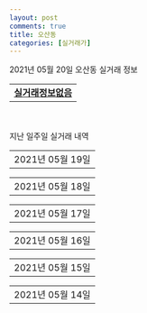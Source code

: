 ```yaml
---
layout: post
comments: true
title: 오산동
categories: [실거래가]
---
```


2021년 05월 20일 오산동 실거래 정보

<table>
  <tr>
    <td colspan="4" style="font-weight: bold;"><a href="https://search.naver.com/search.naver?query=실거래정보없음">실거래정보없음</a></td>
  </tr>
    
</table>
    
<div style="margin-top: 50px; margin-bottom: 13px">지난 일주일 실거래 내역</div>

  <table style="width: 100%; margin-bottom: 1px">
      <tr class="header">
        <td>2021년 05월 19일</td>
      </tr>
      <tr class="child" style="display: none">
        <td>
            
        <table>
          <tr>
            <td colspan="4" style="font-weight: bold;"><a href="https://search.naver.com/search.naver?query=반도유보라아이비파크3">반도유보라아이비파크3</a></td>
          </tr>

          <tr>
            <td>매매</td>
            <td>18층</td>
            <td>59.987㎡</td>
            <td>계약일 2021-04-28</td>
          </tr>
          <tr>
            <td colspan="4">61,500<br>기존최고가 61,500</td>
          </tr>
    
        </table>
        <table style="margin-top: 5px">
          <tr>
            <td colspan="4" style="font-weight: bold;"><a href="https://search.naver.com/search.naver?query=동탄역 반도유보라 아이비파크 8.0">동탄역 반도유보라 아이비파크 8.0</a></td>
          </tr>
    
          <tr>
            <td>전세</td>
            <td>21층</td>
            <td>76.1872㎡</td>
            <td>계약일 2021-03-25</td>
          </tr>
          <tr>
            <td colspan="4">40,000</td>
          </tr>
    
        </table>
        <table style="margin-top: 5px">
          <tr>
            <td colspan="4" style="font-weight: bold;"><a href="https://search.naver.com/search.naver?query=동탄역 신미주">동탄역 신미주</a></td>
          </tr>
    
          <tr>
            <td>월세</td>
            <td>8층</td>
            <td>84.896㎡</td>
            <td>계약일 2021-04-27</td>
          </tr>
          <tr>
            <td colspan="4">85 (5,000)</td>
          </tr>
    
        </table>
        <table style="margin-top: 5px">
          <tr>
            <td colspan="4" style="font-weight: bold;"><a href="https://search.naver.com/search.naver?query=동탄2 C7블록 동탄역 예미지 3차">동탄2 C7블록 동탄역 예미지 3차</a></td>
          </tr>
    
          <tr>
            <td>전매</td>
            <td>11층</td>
            <td>101.8228㎡</td>
            <td>계약일 2021-05-14</td>
          </tr>
          <tr>
            <td colspan="4">94,765</td>
          </tr>
    
          <tr>
            <td>전매</td>
            <td>29층</td>
            <td>101.8228㎡</td>
            <td>계약일 2021-05-18</td>
          </tr>
          <tr>
            <td colspan="4">89,320</td>
          </tr>
    
          <tr>
            <td>전매</td>
            <td>31층</td>
            <td>101.8228㎡</td>
            <td>계약일 2021-05-11</td>
          </tr>
          <tr>
            <td colspan="4">87,480</td>
          </tr>
    
          <tr>
            <td>전매</td>
            <td>7층</td>
            <td>101.8228㎡</td>
            <td>계약일 2021-05-18</td>
          </tr>
          <tr>
            <td colspan="4">85,710</td>
          </tr>
    
          <tr>
            <td>전매</td>
            <td>28층</td>
            <td>84.6531㎡</td>
            <td>계약일 2021-05-14</td>
          </tr>
          <tr>
            <td colspan="4">84,185</td>
          </tr>
    
          <tr>
            <td>전매</td>
            <td>30층</td>
            <td>84.6748㎡</td>
            <td>계약일 2021-05-10</td>
          </tr>
          <tr>
            <td colspan="4">78,810</td>
          </tr>
    
          <tr>
            <td>전매</td>
            <td>6층</td>
            <td>84.6748㎡</td>
            <td>계약일 2021-05-18</td>
          </tr>
          <tr>
            <td colspan="4">73,700</td>
          </tr>
    
        </table>
        <table style="margin-top: 5px">
          <tr>
            <td colspan="4" style="font-weight: bold;"><a href="https://search.naver.com/search.naver?query=동탄역 롯데캐슬 트리니티">동탄역 롯데캐슬 트리니티</a></td>
          </tr>
    
          <tr>
            <td>전매</td>
            <td>37층</td>
            <td>84.7002㎡</td>
            <td>계약일 2021-05-18</td>
          </tr>
          <tr>
            <td colspan="4">74,665</td>
          </tr>
    
        </table>
    
        </td>
      </tr>
  </table>
    
  <table style="width: 100%; margin-bottom: 1px">
      <tr class="header">
        <td>2021년 05월 18일</td>
      </tr>
      <tr class="child" style="display: none">
        <td>
            
        <table>
          <tr>
            <td colspan="4" style="font-weight: bold;"><a href="https://search.naver.com/search.naver?query=동탄2신도시 금강펜테리움 센트럴파크Ⅰ">동탄2신도시 금강펜테리움 센트럴파크Ⅰ</a></td>
          </tr>

          <tr>
            <td>매매</td>
            <td>10층</td>
            <td>69.5925㎡</td>
            <td>계약일 2021-04-29</td>
          </tr>
          <tr>
            <td colspan="4">56,900<br>기존최고가 56,900</td>
          </tr>
    
        </table>
        <table style="margin-top: 5px">
          <tr>
            <td colspan="4" style="font-weight: bold;"><a href="https://search.naver.com/search.naver?query=반도유보라아이비파크3">반도유보라아이비파크3</a></td>
          </tr>
    
          <tr>
            <td>매매</td>
            <td>3층</td>
            <td>59.987㎡</td>
            <td>계약일 2021-05-10</td>
          </tr>
          <tr>
            <td colspan="4">60,000<br>기존최고가 60,000</td>
          </tr>
    
        </table>
        <table style="margin-top: 5px">
          <tr>
            <td colspan="4" style="font-weight: bold;"><a href="https://search.naver.com/search.naver?query=중흥에스클래스에코벨리">중흥에스클래스에코벨리</a></td>
          </tr>
    
          <tr>
            <td>매매</td>
            <td>3층</td>
            <td>83.0109㎡</td>
            <td>계약일 2021-05-07</td>
          </tr>
          <tr>
            <td colspan="4">67,000<br>기존최고가 67,000</td>
          </tr>
    
        </table>
        <table style="margin-top: 5px">
          <tr>
            <td colspan="4" style="font-weight: bold;"><a href="https://search.naver.com/search.naver?query=동탄2신도시 금강펜테리움 센트럴파크Ⅰ">동탄2신도시 금강펜테리움 센트럴파크Ⅰ</a></td>
          </tr>
    
          <tr>
            <td>전세</td>
            <td>13층</td>
            <td>84.9949㎡</td>
            <td>계약일 2021-03-29</td>
          </tr>
          <tr>
            <td colspan="4">42,000</td>
          </tr>
    
        </table>
        <table style="margin-top: 5px">
          <tr>
            <td colspan="4" style="font-weight: bold;"><a href="https://search.naver.com/search.naver?query=동탄역 더샵 센트럴시티 2차">동탄역 더샵 센트럴시티 2차</a></td>
          </tr>
    
          <tr>
            <td>전세</td>
            <td>9층</td>
            <td>84.98㎡</td>
            <td>계약일 2021-05-15</td>
          </tr>
          <tr>
            <td colspan="4">38,000</td>
          </tr>
    
        </table>
        <table style="margin-top: 5px">
          <tr>
            <td colspan="4" style="font-weight: bold;"><a href="https://search.naver.com/search.naver?query=동탄역 반도유보라 아이비파크 7.0">동탄역 반도유보라 아이비파크 7.0</a></td>
          </tr>
    
          <tr>
            <td>전세</td>
            <td>11층</td>
            <td>86.2318㎡</td>
            <td>계약일 2021-03-26</td>
          </tr>
          <tr>
            <td colspan="4">44,000</td>
          </tr>
    
          <tr>
            <td>전세</td>
            <td>26층</td>
            <td>73.4311㎡</td>
            <td>계약일 2021-05-15</td>
          </tr>
          <tr>
            <td colspan="4">38,000</td>
          </tr>
    
        </table>
        <table style="margin-top: 5px">
          <tr>
            <td colspan="4" style="font-weight: bold;"><a href="https://search.naver.com/search.naver?query=동탄역 반도유보라 아이비파크5.0">동탄역 반도유보라 아이비파크5.0</a></td>
          </tr>
    
          <tr>
            <td>월세</td>
            <td>15층</td>
            <td>59.9206㎡</td>
            <td>계약일 2021-04-10</td>
          </tr>
          <tr>
            <td colspan="4">100 (7,000)</td>
          </tr>
    
        </table>
        <table style="margin-top: 5px">
          <tr>
            <td colspan="4" style="font-weight: bold;"><a href="https://search.naver.com/search.naver?query=동탄역 신미주">동탄역 신미주</a></td>
          </tr>
    
          <tr>
            <td>전세</td>
            <td>1층</td>
            <td>84.896㎡</td>
            <td>계약일 2021-03-20</td>
          </tr>
          <tr>
            <td colspan="4">25,000</td>
          </tr>
    
          <tr>
            <td>전세</td>
            <td>15층</td>
            <td>84.896㎡</td>
            <td>계약일 2021-05-16</td>
          </tr>
          <tr>
            <td colspan="4">45,000</td>
          </tr>
    
        </table>
        <table style="margin-top: 5px">
          <tr>
            <td colspan="4" style="font-weight: bold;"><a href="https://search.naver.com/search.naver?query=반도유보라아이비파크3">반도유보라아이비파크3</a></td>
          </tr>
    
          <tr>
            <td>전세</td>
            <td>10층</td>
            <td>74.4172㎡</td>
            <td>계약일 2021-05-15</td>
          </tr>
          <tr>
            <td colspan="4">18,375</td>
          </tr>
    
        </table>
        <table style="margin-top: 5px">
          <tr>
            <td colspan="4" style="font-weight: bold;"><a href="https://search.naver.com/search.naver?query=동탄2 C7블록 동탄역 예미지 3차">동탄2 C7블록 동탄역 예미지 3차</a></td>
          </tr>
    
          <tr>
            <td>전매</td>
            <td>23층</td>
            <td>84.6748㎡</td>
            <td>계약일 2021-05-10</td>
          </tr>
          <tr>
            <td colspan="4">86,810</td>
          </tr>
    
          <tr>
            <td>전매</td>
            <td>33층</td>
            <td>84.6397㎡</td>
            <td>계약일 2021-05-14</td>
          </tr>
          <tr>
            <td colspan="4">84,460</td>
          </tr>
    
          <tr>
            <td>전매</td>
            <td>23층</td>
            <td>84.6397㎡</td>
            <td>계약일 2021-05-12</td>
          </tr>
          <tr>
            <td colspan="4">79,610</td>
          </tr>
    
          <tr>
            <td>전매</td>
            <td>18층</td>
            <td>84.6531㎡</td>
            <td>계약일 2021-05-14</td>
          </tr>
          <tr>
            <td colspan="4">79,420</td>
          </tr>
    
          <tr>
            <td>전매</td>
            <td>40층</td>
            <td>84.6531㎡</td>
            <td>계약일 2021-05-13</td>
          </tr>
          <tr>
            <td colspan="4">79,300</td>
          </tr>
    
          <tr>
            <td>전매</td>
            <td>14층</td>
            <td>84.6748㎡</td>
            <td>계약일 2021-05-14</td>
          </tr>
          <tr>
            <td colspan="4">78,205</td>
          </tr>
    
          <tr>
            <td>전매</td>
            <td>18층</td>
            <td>84.6748㎡</td>
            <td>계약일 2021-05-14</td>
          </tr>
          <tr>
            <td colspan="4">77,880</td>
          </tr>
    
          <tr>
            <td>전매</td>
            <td>15층</td>
            <td>84.6397㎡</td>
            <td>계약일 2021-05-15</td>
          </tr>
          <tr>
            <td colspan="4">75,930</td>
          </tr>
    
          <tr>
            <td>전매</td>
            <td>31층</td>
            <td>101.8228㎡</td>
            <td>계약일 2021-05-13</td>
          </tr>
          <tr>
            <td colspan="4">102,480</td>
          </tr>
    
        </table>
        <table style="margin-top: 5px">
          <tr>
            <td colspan="4" style="font-weight: bold;"><a href="https://search.naver.com/search.naver?query=동탄역 롯데캐슬 트리니티">동탄역 롯데캐슬 트리니티</a></td>
          </tr>
    
          <tr>
            <td>전매</td>
            <td>15층</td>
            <td>65.9695㎡</td>
            <td>계약일 2021-05-13</td>
          </tr>
          <tr>
            <td colspan="4">74,276</td>
          </tr>
    
          <tr>
            <td>전매</td>
            <td>34층</td>
            <td>102.7092㎡</td>
            <td>계약일 2021-05-17</td>
          </tr>
          <tr>
            <td colspan="4">120,338</td>
          </tr>
    
        </table>
    
        </td>
      </tr>
  </table>
    
  <table style="width: 100%; margin-bottom: 1px">
      <tr class="header">
        <td>2021년 05월 17일</td>
      </tr>
      <tr class="child" style="display: none">
        <td>
            
        <table>
          <tr>
            <td colspan="4" style="font-weight: bold;"><a href="https://search.naver.com/search.naver?query=실거래정보없음">실거래정보없음</a></td>
          </tr>

        </table>
    
        </td>
      </tr>
  </table>
    
  <table style="width: 100%; margin-bottom: 1px">
      <tr class="header">
        <td>2021년 05월 16일</td>
      </tr>
      <tr class="child" style="display: none">
        <td>
            
        <table>
          <tr>
            <td colspan="4" style="font-weight: bold;"><a href="https://search.naver.com/search.naver?query=실거래정보없음">실거래정보없음</a></td>
          </tr>

        </table>
    
        </td>
      </tr>
  </table>
    
  <table style="width: 100%; margin-bottom: 1px">
      <tr class="header">
        <td>2021년 05월 15일</td>
      </tr>
      <tr class="child" style="display: none">
        <td>
            
        <table>
          <tr>
            <td colspan="4" style="font-weight: bold;"><a href="https://search.naver.com/search.naver?query=동탄역 반도유보라 아이비파크 7.0">동탄역 반도유보라 아이비파크 7.0</a></td>
          </tr>

          <tr>
            <td>월세</td>
            <td>12층</td>
            <td>73.6524㎡</td>
            <td>계약일 2021-04-24</td>
          </tr>
          <tr>
            <td colspan="4">67 (3,000)</td>
          </tr>
    
        </table>
        <table style="margin-top: 5px">
          <tr>
            <td colspan="4" style="font-weight: bold;"><a href="https://search.naver.com/search.naver?query=동탄역 반도유보라 아이비파크 8.0">동탄역 반도유보라 아이비파크 8.0</a></td>
          </tr>
    
          <tr>
            <td>월세</td>
            <td>12층</td>
            <td>76.1872㎡</td>
            <td>계약일 2021-03-20</td>
          </tr>
          <tr>
            <td colspan="4">135 (3,000)</td>
          </tr>
    
        </table>
        <table style="margin-top: 5px">
          <tr>
            <td colspan="4" style="font-weight: bold;"><a href="https://search.naver.com/search.naver?query=동탄2 C7블록 동탄역 예미지 3차">동탄2 C7블록 동탄역 예미지 3차</a></td>
          </tr>
    
          <tr>
            <td>전매</td>
            <td>36층</td>
            <td>101.8228㎡</td>
            <td>계약일 2021-05-11</td>
          </tr>
          <tr>
            <td colspan="4">97,895</td>
          </tr>
    
          <tr>
            <td>전매</td>
            <td>32층</td>
            <td>101.8228㎡</td>
            <td>계약일 2021-05-13</td>
          </tr>
          <tr>
            <td colspan="4">97,715</td>
          </tr>
    
          <tr>
            <td>전매</td>
            <td>24층</td>
            <td>84.6531㎡</td>
            <td>계약일 2021-05-12</td>
          </tr>
          <tr>
            <td colspan="4">84,710</td>
          </tr>
    
          <tr>
            <td>전매</td>
            <td>37층</td>
            <td>84.6397㎡</td>
            <td>계약일 2021-05-11</td>
          </tr>
          <tr>
            <td colspan="4">84,330</td>
          </tr>
    
          <tr>
            <td>전매</td>
            <td>38층</td>
            <td>84.6748㎡</td>
            <td>계약일 2021-05-11</td>
          </tr>
          <tr>
            <td colspan="4">83,140</td>
          </tr>
    
          <tr>
            <td>전매</td>
            <td>39층</td>
            <td>87.5651㎡</td>
            <td>계약일 2021-05-12</td>
          </tr>
          <tr>
            <td colspan="4">82,910</td>
          </tr>
    
          <tr>
            <td>전매</td>
            <td>28층</td>
            <td>87.5651㎡</td>
            <td>계약일 2021-05-14</td>
          </tr>
          <tr>
            <td colspan="4">82,190</td>
          </tr>
    
          <tr>
            <td>전매</td>
            <td>34층</td>
            <td>84.6397㎡</td>
            <td>계약일 2021-05-13</td>
          </tr>
          <tr>
            <td colspan="4">81,320</td>
          </tr>
    
          <tr>
            <td>전매</td>
            <td>40층</td>
            <td>87.5651㎡</td>
            <td>계약일 2021-05-11</td>
          </tr>
          <tr>
            <td colspan="4">81,010</td>
          </tr>
    
          <tr>
            <td>전매</td>
            <td>45층</td>
            <td>84.6531㎡</td>
            <td>계약일 2021-05-11</td>
          </tr>
          <tr>
            <td colspan="4">80,900</td>
          </tr>
    
          <tr>
            <td>전매</td>
            <td>19층</td>
            <td>84.6748㎡</td>
            <td>계약일 2021-05-14</td>
          </tr>
          <tr>
            <td colspan="4">78,880</td>
          </tr>
    
          <tr>
            <td>전매</td>
            <td>35층</td>
            <td>84.6748㎡</td>
            <td>계약일 2021-05-13</td>
          </tr>
          <tr>
            <td colspan="4">78,810</td>
          </tr>
    
          <tr>
            <td>전매</td>
            <td>14층</td>
            <td>84.6397㎡</td>
            <td>계약일 2021-05-13</td>
          </tr>
          <tr>
            <td colspan="4">68,780</td>
          </tr>
    
          <tr>
            <td>전매</td>
            <td>16층</td>
            <td>84.6748㎡</td>
            <td>계약일 2021-05-13</td>
          </tr>
          <tr>
            <td colspan="4">51,685</td>
          </tr>
    
          <tr>
            <td>전매</td>
            <td>31층</td>
            <td>101.8223㎡</td>
            <td>계약일 2021-05-13</td>
          </tr>
          <tr>
            <td colspan="4">102,480</td>
          </tr>
    
        </table>
    
        </td>
      </tr>
  </table>
    
  <table style="width: 100%; margin-bottom: 1px">
      <tr class="header">
        <td>2021년 05월 14일</td>
      </tr>
      <tr class="child" style="display: none">
        <td>
            
        <table>
          <tr>
            <td colspan="4" style="font-weight: bold;"><a href="https://search.naver.com/search.naver?query=동탄역 신미주">동탄역 신미주</a></td>
          </tr>

          <tr>
            <td>매매</td>
            <td>10층</td>
            <td>84.896㎡</td>
            <td>계약일 2021-04-24</td>
          </tr>
          <tr>
            <td colspan="4">64,500<br>기존최고가 67,500</td>
          </tr>
    
        </table>
        <table style="margin-top: 5px">
          <tr>
            <td colspan="4" style="font-weight: bold;"><a href="https://search.naver.com/search.naver?query=동탄역 에일린의 뜰">동탄역 에일린의 뜰</a></td>
          </tr>
    
          <tr>
            <td>매매</td>
            <td>13층</td>
            <td>84.994㎡</td>
            <td>계약일 2021-05-11</td>
          </tr>
          <tr>
            <td colspan="4">72,500<br>기존최고가 72,500</td>
          </tr>
    
          <tr>
            <td>월세</td>
            <td>3층</td>
            <td>84.994㎡</td>
            <td>계약일 2021-04-19</td>
          </tr>
          <tr>
            <td colspan="4">50 (20,000)</td>
          </tr>
    
        </table>
        <table style="margin-top: 5px">
          <tr>
            <td colspan="4" style="font-weight: bold;"><a href="https://search.naver.com/search.naver?query=동탄2 C7블록 동탄역 예미지 3차">동탄2 C7블록 동탄역 예미지 3차</a></td>
          </tr>
    
          <tr>
            <td>전매</td>
            <td>20층</td>
            <td>84.6531㎡</td>
            <td>계약일 2021-05-11</td>
          </tr>
          <tr>
            <td colspan="4">78,920</td>
          </tr>
    
          <tr>
            <td>전매</td>
            <td>12층</td>
            <td>84.6748㎡</td>
            <td>계약일 2021-05-11</td>
          </tr>
          <tr>
            <td colspan="4">76,950</td>
          </tr>
    
        </table>
    
        </td>
      </tr>
  </table>
    

